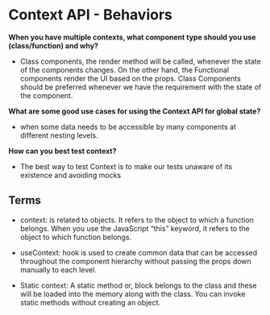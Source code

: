 # Context API - Behaviors

**When you have multiple contexts, what component type should you use (class/function) and why?**

- Class components, the render method will be called, whenever the state of the components changes. On the other hand, the Functional components render the UI based on the props. Class Components should be preferred whenever we have the requirement with the state of the component.

**What are some good use cases for using the Context API for global state?**

- when some data needs to be accessible by many components at different nesting levels.

**How can you best test context?**

- The best way to test Context is to make our tests unaware of its existence and avoiding mocks

## Terms

- context: is related to objects. It refers to the object to which a function belongs. When you use the JavaScript “this” keyword, it refers to the object to which function belongs.

- useContext: hook is used to create common data that can be accessed throughout the component hierarchy without passing the props down manually to each level.

- Static context: A static method or, block belongs to the class and these will be loaded into the memory along with the class. You can invoke static methods without creating an object.